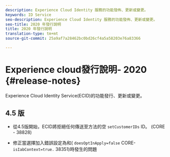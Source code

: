 ```yaml
---
description: Experience Cloud Identity 服務的功能發佈、更新或變更。
keywords: ID Service
seo-description: Experience Cloud Identity 服務的功能發佈、更新或變更。
seo-title: 2020 年發行說明
title: 2020 年發行說明
translation-type: tm+mt
source-git-commit: 25a9af7a28462bc0bd26cf4a5a58203e76a83366

---
```



# Experience cloud發行說明- 2020 {#release-notes}

Experience Cloud Identity Service(ECID)的功能發行、更新或變更。

## 4.5 版

* 從4.5版開始，ECID將拒絕任何傳送至方法的空 `setCustomerIDs` ID。 (CORE - 38828)

* 修正當選擇加入錯誤設定為和( `doesOptInApply=false` CORE- `isIabContext=true.` 38351)時發生的問題